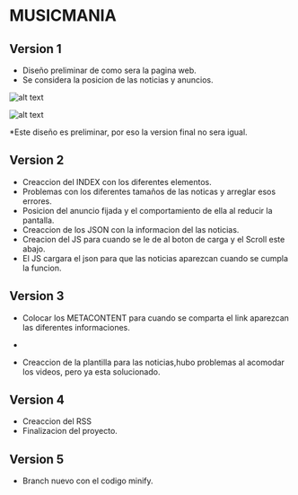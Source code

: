 
# MUSICMANIA #


## Version 1 ##
- Diseño preliminar de como sera la pagina web.
- Se considera la posicion de las noticias y anuncios.

![alt text](http://i.imgur.com/TBSsvry.png)

![alt text](http://i.imgur.com/bCjqCWZ.png)

*Este diseño es preliminar, por eso la version final no sera igual.

## Version 2 ##
- Creaccion del INDEX con los diferentes elementos.
- Problemas con los diferentes tamaños de las noticas y arreglar esos errores.
- Posicion del anuncio fijada y el comportamiento de ella al reducir la pantalla.
- Creaccion de los JSON con la informacion del las noticias.
- Creacion del JS para cuando se le de al boton de carga y el Scroll este abajo.
- El JS cargara el json para que las noticias aparezcan cuando se cumpla la funcion.

## Version 3 ##
- Colocar los METACONTENT para cuando se comparta el link aparezcan las diferentes informaciones.
- 

- Creaccion de la plantilla para las noticias,hubo problemas al acomodar los videos, pero ya esta solucionado.

## Version 4  ##
- Creaccion del RSS
- Finalizacion del proyecto.

## Version 5 ##

- Branch nuevo con el codigo minify.


